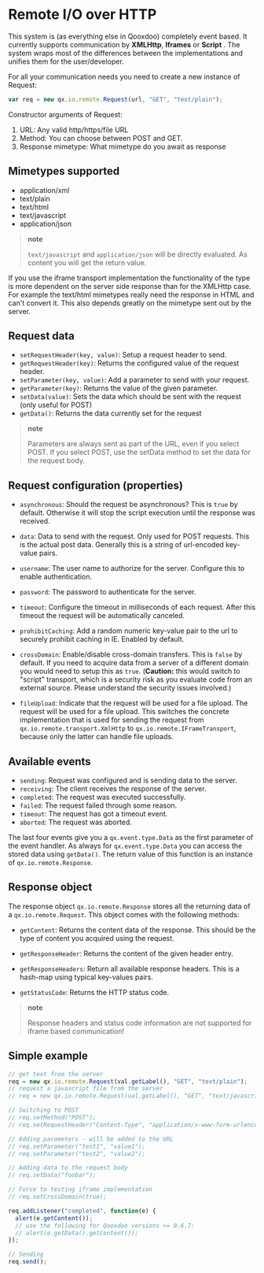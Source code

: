 # Remote I/O over HTTP

This system is (as everything else in Qooxdoo) completely event based.
It currently supports communication by **XMLHttp**, **Iframes** or **Script**
                . The system wraps most of the differences between the
implementations and unifies them for the user/developer.

For all your communication needs you need to create a new instance of
Request:

```javascript
var req = new qx.io.remote.Request(url, "GET", "text/plain");
```

Constructor arguments of Request:

1.  URL: Any valid http/https/file URL
2.  Method: You can choose between POST and GET.
3.  Response mimetype: What mimetype do you await as response

## Mimetypes supported

-   application/xml
-   text/plain
-   text/html
-   text/javascript
-   application/json

> **note**
>
> `text/javascript` and `application/json` will be directly evaluated. As
> content you will get the return value.

If you use the iframe transport implementation the functionality of
the type is more dependent on the server side response than for the
XMLHttp case. For example the text/html mimetypes really need the
response in HTML and can't convert it. This also depends greatly on
the mimetype sent out by the server.

## Request data

-   `setRequestHeader(key, value)`: Setup a request header to send.
-   `getRequestHeader(key)`: Returns the configured value of the request
    header.
-   `setParameter(key, value)`: Add a parameter to send with your request.
-   `getParameter(key)`: Returns the value of the given parameter.
-   `setData(value)`: Sets the data which should be sent with the request
    (only useful for POST)
-   `getData()`: Returns the data currently set for the request

> **note**
>
> Parameters are always sent as part of the URL, even if you select
> POST. If you select POST, use the setData method to set the data for
> the request body.

## Request configuration (properties)

-   `asynchronous`: Should the request be asynchronous? This is `true` by
    default. Otherwise it will stop the script execution until the
    response was received.

-   `data`: Data to send with the request. Only used for POST requests.
    This is the actual post data. Generally this is a string of
    url-encoded key-value pairs.

-   `username`: The user name to authorize for the server. Configure this
    to enable authentication.

-   `password`: The password to authenticate for the server.

-   `timeout`: Configure the timeout in milliseconds of each request. After
    this timeout the request will be automatically canceled.

-   `prohibitCaching`: Add a random numeric key-value pair to the url to
    securely prohibit caching in IE. Enabled by default.

-   `crossDomain`: Enable/disable cross-domain transfers. This is `false`
    by default. If you need to acquire data from a server of a different
    domain you would need to setup this as `true`. (**Caution:** this would
    switch to "script" transport, which is a security risk as you evaluate
    code from an external source. Please understand the security issues
    involved.)

-   `fileUpload`: Indicate that the request will be used for a file upload.
    The request will be used for a file upload. This switches the concrete
    implementation that is used for sending the request from `
    qx.io.remote.transport.XmlHttp` to `qx.io.remote.IFrameTransport`,
    because only the latter can handle file uploads.

## Available events

-   `sending`: Request was configured and is sending data to the server.
-   `receiving`: The client receives the response of the server.
-   `completed`: The request was executed successfully.
-   `failed`: The request failed through some reason.
-   `timeout`: The request has got a timeout event.
-   `aborted`: The request was aborted.

The last four events give you a `qx.event.type.Data` as the first
parameter of the event handler. As always for `qx.event.type.Data` you
can access the stored data using `getData()`. The return value of this
function is an instance of `qx.io.remote.Response`.

## Response object

The response object `qx.io.remote.Response` stores all the returning
data of a `qx.io.remote.Request`. This object comes with the following
methods:

-   `getContent`: Returns the content data of the response. This should be
    the type of content you acquired using the request.

-   `getResponseHeader`: Returns the content of the given header entry.

-   `getResponseHeaders`: Return all available response headers. This is a
    hash-map using typical key-values pairs.

-   `getStatusCode`: Returns the HTTP status code.

> **note**
>
> Response headers and status code information are not supported for
> iframe based communication!

## Simple example

```javascript
// get text from the server
req = new qx.io.remote.Request(val.getLabel(), "GET", "text/plain");
// request a javascript file from the server
// req = new qx.io.remote.Request(val.getLabel(), "GET", "text/javascript");

// Switching to POST
// req.setMethod("POST");
// req.setRequestHeader("Content-Type", "application/x-www-form-urlencoded");

// Adding parameters - will be added to the URL
// req.setParameter("test1", "value1");
// req.setParameter("test2", "value2");

// Adding data to the request body
// req.setData("foobar");

// Force to testing iframe implementation
// req.setCrossDomain(true);

req.addListener("completed", function(e) {
  alert(e.getContent());
  // use the following for Qooxdoo versions <= 0.6.7:
  // alert(e.getData().getContent());
});

// Sending
req.send();
```
